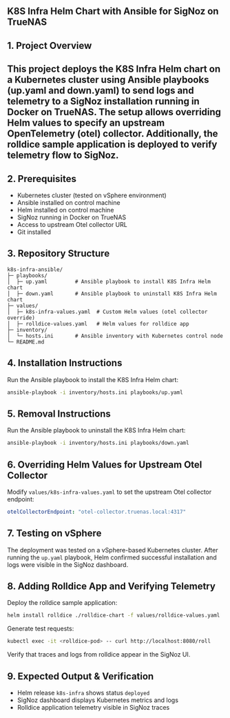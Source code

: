 ## K8S Infra Helm Chart with Ansible for SigNoz on TrueNAS
## 1. Project Overview
## This project deploys the K8S Infra Helm chart on a Kubernetes cluster using Ansible playbooks (up.yaml and down.yaml) to send logs and telemetry to a SigNoz installation running in Docker on TrueNAS. The setup allows overriding Helm values to specify an upstream OpenTelemetry (otel) collector. Additionally, the rolldice sample application is deployed to verify telemetry flow to SigNoz.
## 2. Prerequisites
- Kubernetes cluster (tested on vSphere environment)
- Ansible installed on control machine
- Helm installed on control machine
- SigNoz running in Docker on TrueNAS
- Access to upstream Otel collector URL
- Git installed
## 3. Repository Structure
```
k8s-infra-ansible/
├─ playbooks/
│  ├─ up.yaml         # Ansible playbook to install K8S Infra Helm chart
│  ├─ down.yaml       # Ansible playbook to uninstall K8S Infra Helm chart
├─ values/
│  ├─ k8s-infra-values.yaml  # Custom Helm values (otel collector override)
│  ├─ rolldice-values.yaml   # Helm values for rolldice app
├─ inventory/
│  └─ hosts.ini       # Ansible inventory with Kubernetes control node
└─ README.md
```
## 4. Installation Instructions
Run the Ansible playbook to install the K8S Infra Helm chart:
```bash
ansible-playbook -i inventory/hosts.ini playbooks/up.yaml
```
## 5. Removal Instructions
Run the Ansible playbook to uninstall the K8S Infra Helm chart:
```bash
ansible-playbook -i inventory/hosts.ini playbooks/down.yaml
```
## 6. Overriding Helm Values for Upstream Otel Collector
Modify `values/k8s-infra-values.yaml` to set the upstream Otel collector endpoint:
```yaml
otelCollectorEndpoint: "otel-collector.truenas.local:4317"
```
## 7. Testing on vSphere
The deployment was tested on a vSphere-based Kubernetes cluster. After running the `up.yaml` playbook, Helm confirmed successful installation and logs were visible in the SigNoz dashboard.
## 8. Adding Rolldice App and Verifying Telemetry
Deploy the rolldice sample application:
```bash
helm install rolldice ./rolldice-chart -f values/rolldice-values.yaml
```
Generate test requests:
```bash
kubectl exec -it <rolldice-pod> -- curl http://localhost:8080/roll
```
Verify that traces and logs from rolldice appear in the SigNoz UI.
## 9. Expected Output & Verification
- Helm release `k8s-infra` shows status `deployed`
- SigNoz dashboard displays Kubernetes metrics and logs
- Rolldice application telemetry visible in SigNoz traces
